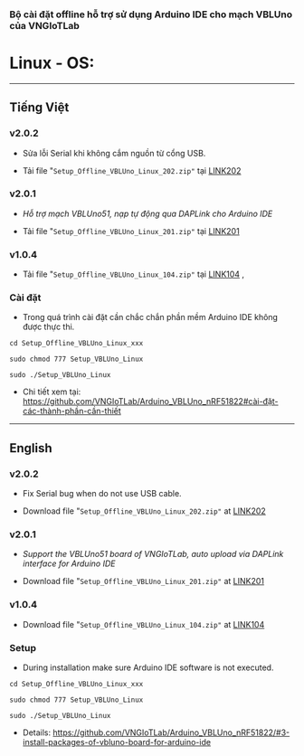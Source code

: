 ### Bộ cài đặt offline hỗ trợ sử dụng Arduino IDE cho mạch VBLUno của VNGIoTLab


# Linux - OS:

*** 
## Tiếng Việt

### v2.0.2

* Sửa lỗi Serial khi không cắm nguồn từ cổng USB.

* Tải file "`Setup_Offline_VBLUno_Linux_202.zip"` tại [LINK202](http://www.mediafire.com/file/4jd4gy50rewqd70/Setup_Offline_VBLUno_Linux_202.zip)  


### v2.0.1 

* *Hỗ trợ mạch VBLUno51, nạp tự động qua DAPLink cho Arduino IDE*

* Tải file "`Setup_Offline_VBLUno_Linux_201.zip"` tại [LINK201](http://www.mediafire.com/file/rvbgfxr73kbqa3q/Setup_Offline_VBLUno_Linux_201.zip)  

### v1.0.4

* Tải file "`Setup_Offline_VBLUno_Linux_104.zip"` tại [LINK104](http://www.mediafire.com/file/xu131aak6juqx54/Setup_Offline_VBLUno_Linux_104.zip) , 

### Cài đặt

- Trong quá trình cài đặt cần chắc chắn phần mềm Arduino IDE không được thực thi.

`cd Setup_Offline_VBLUno_Linux_xxx`

`sudo chmod 777 Setup_VBLUno_Linux`

`sudo ./Setup_VBLUno_Linux` 

* Chi tiết xem tại: https://github.com/VNGIoTLab/Arduino_VBLUno_nRF51822#cài-đặt-các-thành-phần-cần-thiết

***
## English

### v2.0.2

* Fix Serial bug when do not use USB cable.

* Download file "`Setup_Offline_VBLUno_Linux_202.zip"` at [LINK202](http://www.mediafire.com/file/4jd4gy50rewqd70/Setup_Offline_VBLUno_Linux_202.zip)

### v2.0.1

* *Support the VBLUno51 board of VNGIoTLab, auto upload via DAPLink interface for Arduino IDE*

* Download file "`Setup_Offline_VBLUno_Linux_201.zip"` at [LINK201](http://www.mediafire.com/file/rvbgfxr73kbqa3q/Setup_Offline_VBLUno_Linux_201.zip)

### v1.0.4
* Download file "`Setup_Offline_VBLUno_Linux_104.zip"` at [LINK104](http://www.mediafire.com/file/xu131aak6juqx54/Setup_Offline_VBLUno_Linux_104.zip)

### Setup

- During installation make sure Arduino IDE software is not executed.

`cd Setup_Offline_VBLUno_Linux_xxx`

`sudo chmod 777 Setup_VBLUno_Linux`

`sudo ./Setup_VBLUno_Linux` 

* Details: https://github.com/VNGIoTLab/Arduino_VBLUno_nRF51822/#3-install-packages-of-vbluno-board-for-arduino-ide
